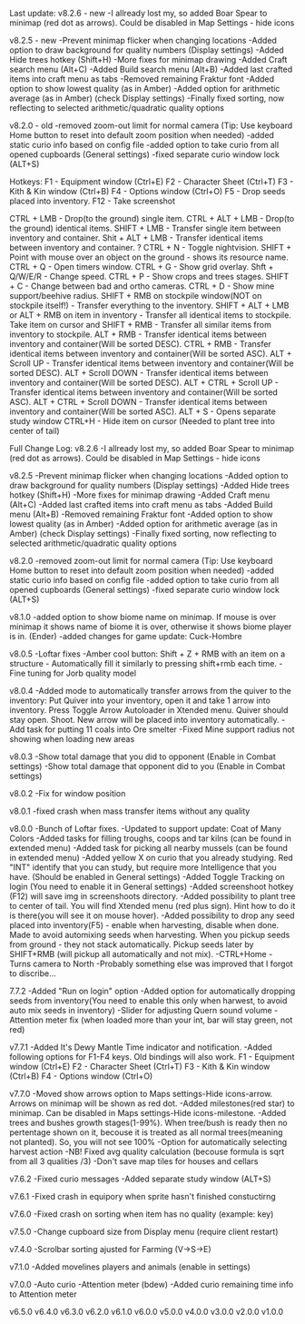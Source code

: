 Last update:
v8.2.6 - new
-I allready lost my, so added Boar Spear to minimap (red dot as arrows). Could be disabled in Map Settings - hide icons

v8.2.5 - new
-Prevent minimap flicker when changing locations
-Added option to draw background for quality numbers (Display settings)
-Added Hide trees hotkey (Shift+H)
-More fixes for minimap drawing
-Added Craft search menu (Alt+C)
-Added Build search menu (Alt+B)
-Added last crafted items into craft menu as tabs
-Removed remaining Fraktur font
-Added option to show lowest quality (as in Amber)
-Added option for arithmetic average (as in Amber) (check Display settings)
-Finally fixed sorting, now reflecting to selected arithmetic/quadratic quality options

v8.2.0 - old
-removed zoom-out limit for normal camera (Tip: Use keyboard Home button to reset into default zoom position when needed)
-added static curio info based on config file
-added option to take curio from all opened cupboards (General settings)
-fixed separate curio window lock (ALT+S)

Hotkeys:
F1 - Equipment window (Ctrl+E)
F2 - Character Sheet (Ctrl+T)
F3 - Kith & Kin window (Ctrl+B)
F4 - Options window (Ctrl+O)
F5 - Drop seeds placed into inventory.
F12 - Take screenshot

CTRL + LMB - Drop(to the ground) single item.
CTRL + ALT + LMB - Drop(to the ground) identical items.
SHIFT + LMB - Transfer single item between inventory and container.
Shit + ALT + LMB - Transfer identical items between inventory and container. ?
CTRL + N - Toggle nightvision.
SHIFT + Point with mouse over an object on the ground - shows its resource name.
CTRL + Q - Open timers window.
CTRL + G - Show grid overlay.
Shft + Q/W/E/R - Change speed.
CTRL + P - Show crops and trees stages.
SHIFT + C - Change between bad and ortho cameras.
CTRL + D - Show mine support/beehive radius.
SHIFT + RMB on stockpile window(NOT on stockpile itself!) - Transfer everything to the inventory.
SHIFT + ALT + LMB or ALT + RMB on item in inventory - Transfer all identical items to stockpile.
Take item on cursor and SHIFT + RMB - Transfer all similar items from inventory to stockpile.
ALT + RMB - Transfer identical items between inventory and container(Will be sorted DESC).
CTRL + RMB - Transfer identical items between inventory and container(Will be sorted ASC).
ALT + Scroll UP - Transfer identical items between inventory and container(Will be sorted DESC).
ALT + Scroll DOWN - Transfer identical items between inventory and container(Will be sorted DESC).
ALT + CTRL + Scroll UP - Transfer identical items between inventory and container(Will be sorted ASC).
ALT + CTRL + Scroll DOWN - Transfer identical items between inventory and container(Will be sorted ASC).
ALT + S - Opens separate study window
CTRL+H - Hide item on cursor (Needed to plant tree into center of tail)

Full Change Log:
v8.2.6
-I allready lost my, so added Boar Spear to minimap (red dot as arrows). Could be disabled in Map Settings - hide icons

v8.2.5
-Prevent minimap flicker when changing locations
-Added option to draw background for quality numbers (Display settings)
-Added Hide trees hotkey (Shift+H)
-More fixes for minimap drawing
-Added Craft menu (Alt+C)
-Added last crafted items into craft menu as tabs
-Added Build menu (Alt+B)
-Removed remaining Fraktur font
-Added option to show lowest quality (as in Amber)
-Added option for arithmetic average (as in Amber) (check Display settings)
-Finally fixed sorting, now reflecting to selected arithmetic/quadratic quality options

v8.2.0
-removed zoom-out limit for normal camera (Tip: Use keyboard Home button to reset into default zoom position when needed)
-added static curio info based on config file
-added option to take curio from all opened cupboards (General settings)
-fixed separate curio window lock (ALT+S)

v8.1.0
-added option to show biome name on minimap. If mouse is over minimap it shows name of biome it is over, otherwise it shows biome player is in. (Ender)
-added changes for game update: Cuck-Hombre

v8.0.5
-Loftar fixes
-Amber cool button: Shift + Z + RMB with an item on a structure - Automatically fill it similarly to pressing shift+rmb each time.
-Fine tuning for Jorb quality model

v8.0.4
-Added mode to automatically transfer arrows from the quiver to the inventory:
 Put Quiver into your inventory, open it and take 1 arrow into inventory.
 Press Toggle Arrow Autoloader in Xtended menu.
 Quiver should stay open. Shoot. New arrow will be placed into inventory automatically.
-Add task for putting 11 coals into Ore smelter
-Fixed Mine support radius not showing when loading new areas

v8.0.3
-Show total damage that you did to opponent (Enable in Combat settings)
-Show total damage that opponent did to you (Enable in Combat settings)

v8.0.2
-Fix for window position

v8.0.1
-fixed crash when mass transfer items without any quality

v8.0.0
-Bunch of Loftar fixes.
-Updated to support update: Coat of Many Colors
-Added tasks for filling troughs, coops and tar kilns (can be found in extended menu)
-Added task for picking all nearby mussels (can be found in extended menu)
-Added yellow X on curio that you already studying. Red "INT" identify that you can study, but require more Intelligence that you have. (Should be enabled in General settings)
-Added Toggle Tracking on login (You need to enable it in General settings)
-Added screenshoot hotkey (F12) will save img in screenshoots directory.
-Added possibility to plant tree to center of tail. You will find Xtended menu (red plus sign). Hint how to do it is there(you will see it on mouse hover).
-Added possibility to drop any seed placed into inventory(F5) - enable when harvesting, disable when done. Made to avoid automixing seeds when harvesting. When you pickup seeds from ground - they not stack automatically.
Pickup seeds later by SHIFT+RMB (will pickup all automatically and not mix).
-CTRL+Home - Turns camera to North
-Probably something else was improved that I forgot to discribe...

7.7.2
-Added "Run on login" option
-Added option for automatically dropping seeds from inventory(You need to enable this only when harwest, to avoid auto mix seeds in inventory)
-Slider for adjusting Quern sound volume
-Attention meter fix (when loaded more than your int, bar will stay green, not red)

v7.7.1
-Added It's Dewy Mantle Time indicator and notification.
-Added following options for F1-F4 keys. Old bindings will also work.
	F1 - Equipment window (Ctrl+E)
	F2 - Character Sheet (Ctrl+T)
	F3 - Kith & Kin window (Ctrl+B)
	F4 - Options window (Ctrl+O)

v7.7.0
-Moved show arrows option to Maps settings-Hide icons-arrow. Arrows on minimap will be shown as red dot.
-Added milestones(red star) to minimap. Can be disabled in Maps settings-Hide icons-milestone.
-Added trees and bushes growth stages(1-99%). When tree/bush is ready then no pertentage shown on it, becouse it is treated as all normal trees(meaning not planted). So, you will not see 100%
-Option for automatically selecting harvest action
-NB! Fixed avg quality calculation (becouse formula is sqrt from all 3 qualities /3)
-Don't save map tiles for houses and cellars

v7.6.2
-Fixed curio messages
-Added separate study window (ALT+S)

v7.6.1
-Fixed crash in equipory when sprite hasn't finished constuctirng

v7.6.0
-Fixed crash on sorting when item has no quality (example: key)

v7.5.0
-Change cupboard size from Display menu (require client restart)

v7.4.0
-Scrolbar sorting ajusted for Farming (V->S->E)

v7.1.0
-Added movelines players and animals (enable in settings)

v7.0.0
-Auto curio
-Attention meter (bdew)
-Added curio remaining time info to Attention meter


v6.5.0
v6.4.0
v6.3.0
v6.2.0
v6.1.0
v6.0.0
v5.0.0
v4.0.0
v3.0.0
v2.0.0
v1.0.0